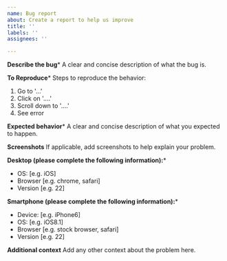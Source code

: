 ```yaml
---
name: Bug report
about: Create a report to help us improve
title: ''
labels: ''
assignees: ''

---
```


**Describe the bug***
A clear and concise description of what the bug is.

**To Reproduce***
Steps to reproduce the behavior:
1. Go to '...'
2. Click on '....'
3. Scroll down to '....'
4. See error

**Expected behavior***
A clear and concise description of what you expected to happen.

**Screenshots**
If applicable, add screenshots to help explain your problem.

**Desktop (please complete the following information):***
 - OS: [e.g. iOS]
 - Browser [e.g. chrome, safari]
 - Version [e.g. 22]

**Smartphone (please complete the following information):***
 - Device: [e.g. iPhone6]
 - OS: [e.g. iOS8.1]
 - Browser [e.g. stock browser, safari]
 - Version [e.g. 22]

**Additional context**
Add any other context about the problem here.
